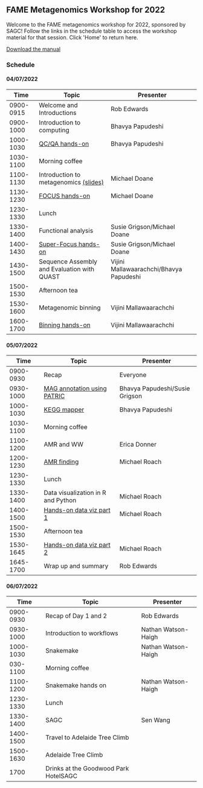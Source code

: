 ## FAME Metagenomics Workshop for 2022

Welcome to the FAME metagenomics workshop for 2022, sponsored by SAGC!
Follow the links in the schedule table to access the workshop material for that session.
Click 'Home' to return here.

[Download the manual](/files/SAGC_2022_Metagenomics_Guide.pdf)

### Schedule

#### 04/07/2022

| Time |Topic | Presenter |
|-----|-----|-----|
| 0900-0915 | Welcome and Introductions | Rob Edwards |
| 0900-1000 | Introduction to computing | Bhavya Papudeshi |
| 1000-1030 | [QC/QA hands-on](/pages/qc-qa.md) | Bhavya Papudeshi |
| 1030-1100 | Morning coffee | |
| 1100-1130 | Introduction to metagenomics [(slides)](/workshop2022/files/SAGC_metagenomics_July2022.pptx) | Michael Doane |
| 1130-1230 | [FOCUS hands-on](/pages/focus.md) | Michael Doane |
| 1230-1330 | Lunch | |
| 1330-1400 | Functional analysis | Susie Grigson/Michael Doane |
| 1400-1430 | [Super-Focus hands-on](/pages/superfocus.md) | Susie Grigson/Michael Doane |
| 1430-1500 | Sequence Assembly and Evaluation with QUAST | Vijini Mallawaarachchi/Bhavya Papudeshi |
| 1500-1530 | Afternoon tea | |
| 1530-1600 | Metagenomic binning | Vijini Mallawaarachchi |
| 1600-1700 | [Binning hands-on](/pages/metagenomic-binning.md) | Vijini Mallawaarachchi |

#### 05/07/2022

Time |Topic | Presenter 
-----|-----|-----
0900-0930 | Recap  | Everyone 
0930-1000 | [MAG annotation using PATRIC](/pages/patric.md) | Bhavya Papudeshi/Susie Grigson
1000-1030 | [KEGG mapper](/pages/kegg-mapper.md) | Bhavya Papudeshi
1030-1100 | Morning coffee |
1100-1200 | AMR and WW | Erica Donner
1200-1230 | [AMR finding]() | Michael Roach
1230-1330 | Lunch | 
1330-1400 | Data visualization in R and Python | Michael Roach
1400-1500 | [Hands-on data viz part 1](/pages/data-viz-part-1.md) | Michael Roach
1500-1530 | Afternoon tea | 
1530-1645 | [Hands-on data viz part 2](/pages/data-viz-part-2.md) | Michael Roach
1645-1700 | Wrap up and summary | Rob Edwards

#### 06/07/2022

Time |Topic | Presenter 
-----|-----|-----
0900-0930 | Recap of Day 1 and 2 | Rob Edwards
0930-1000 | Introduction to workflows | Nathan Watson-Haigh
1000-1030 | Snakemake | Nathan Watson-Haigh
030-1100 | Morning coffee | 
1100-1200 | Snakemake hands on | Nathan Watson-Haigh
1230-1330 | Lunch
1330-1400 | SAGC | Sen Wang
1400-1500 | Travel to Adelaide Tree Climb
1500-1630 | Adelaide Tree Climb
1700 | Drinks at the Goodwood Park HotelSAGC